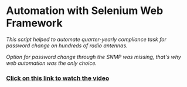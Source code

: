 ######  <h1> Automation with Selenium Web Framework
 
*This script helped to automate quarter-yearly compliance task for password change on hundreds of radio antennas.*

*Option for password change through the SNMP was missing, that's why web automation was the only choice.*

<h3><a href="https://arturfatkul.github.io/webautomation-4radio-antennas/">Сlick on this link to watch the video</a></h3>
